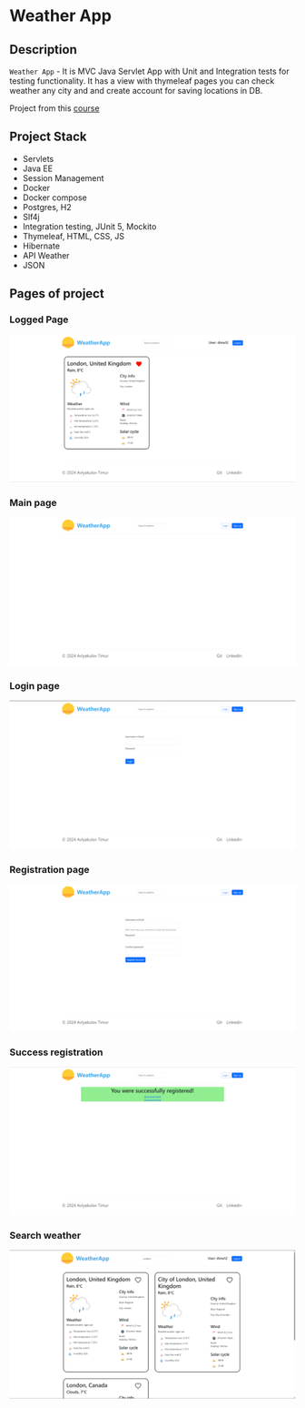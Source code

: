 # Weather App

## Description

`Weather App` - It is MVC Java Servlet App with Unit and Integration tests for testing functionality.
It has a view with thymeleaf pages you can check weather any city and and create account for saving locations in DB.

Project from this [course](https://zhukovsd.github.io/java-backend-learning-course/)

## Project Stack

* Servlets
* Java EE
* Session Management
* Docker
* Docker compose
* Postgres, H2
* Slf4j
* Integration testing, JUnit 5, Mockito
* Thymeleaf, HTML, CSS, JS
* Hibernate
* API Weather
* JSON

## Pages of project

### Logged Page

<img src="img/git/logged_page_location.png">

### Main page

<img src="img/git/main-page.png">

### Login page

<img src="img/git/login.png">

### Registration page

<img src="img/git/registration.png">

### Success registration

<img src="img/git/success_registration.png">

### Search weather

<img src="img/git/search.png">